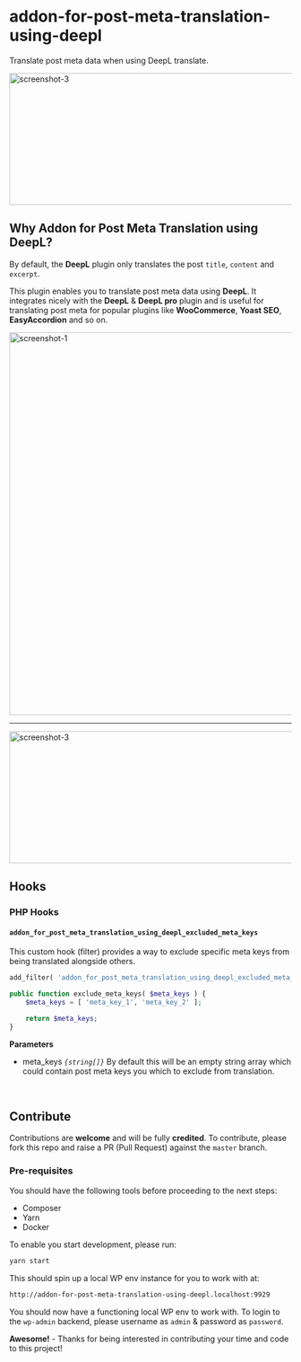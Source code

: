 # addon-for-post-meta-translation-using-deepl

Translate post meta data when using DeepL translate.

<img width="626" height="235" alt="screenshot-3" src="https://github.com/user-attachments/assets/b1a1b142-9bca-4913-b382-de482df65f59" />

## Why Addon for Post Meta Translation using DeepL?

By default, the __DeepL__ plugin only translates the post `title`, `content` and `excerpt`.

This plugin enables you to translate post meta data using __DeepL__. It integrates nicely with the __DeepL__ & __DeepL pro__ plugin and is useful for translating post meta for popular plugins like __WooCommerce__, __Yoast SEO__, __EasyAccordion__ and so on.

<img width="666" height="682" alt="screenshot-1" src="https://github.com/user-attachments/assets/7bcb6c1b-7e81-4a2c-b7cd-a0559f37c4af" />

---

<img width="626" height="235" alt="screenshot-3" src="https://github.com/user-attachments/assets/9682a73c-7725-4485-92ef-6a0a1178956e" />

## Hooks

### PHP Hooks

#### `addon_for_post_meta_translation_using_deepl_excluded_meta_keys`

This custom hook (filter) provides a way to exclude specific meta keys from being translated alongside others.

```php
add_filter( 'addon_for_post_meta_translation_using_deepl_excluded_meta_keys', [ $this, 'exclude_meta_keys' ], 10, 1 );

public function exclude_meta_keys( $meta_keys ) {
    $meta_keys = [ 'meta_key_1', 'meta_key_2' ];

    return $meta_keys;
}
```

**Parameters**

- meta_keys _`{string[]}`_ By default this will be an empty string array which could contain post meta keys you which to exclude from translation.
<br/>

## Contribute

Contributions are __welcome__ and will be fully __credited__. To contribute, please fork this repo and raise a PR (Pull Request) against the `master` branch.

### Pre-requisites

You should have the following tools before proceeding to the next steps:

- Composer
- Yarn
- Docker

To enable you start development, please run:

```bash
yarn start
```

This should spin up a local WP env instance for you to work with at:

```bash
http://addon-for-post-meta-translation-using-deepl.localhost:9929
```

You should now have a functioning local WP env to work with. To login to the `wp-admin` backend, please username as `admin` & password as `password`.

__Awesome!__ - Thanks for being interested in contributing your time and code to this project!
